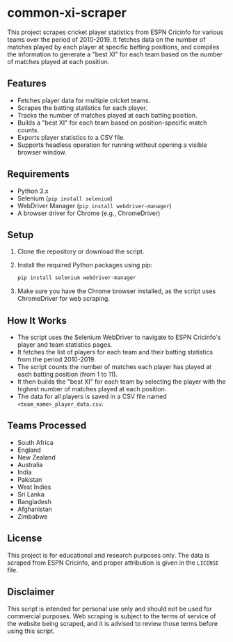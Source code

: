 # common-xi-scraper

This project scrapes cricket player statistics from ESPN Cricinfo for various teams over the period of 2010-2019. It fetches data on the number of matches played by each player at specific batting positions, and compiles the information to generate a "best XI" for each team based on the number of matches played at each position.

## Features

- Fetches player data for multiple cricket teams.
- Scrapes the batting statistics for each player.
- Tracks the number of matches played at each batting position.
- Builds a "best XI" for each team based on position-specific match counts.
- Exports player statistics to a CSV file.
- Supports headless operation for running without opening a visible browser window.

## Requirements

- Python 3.x
- Selenium (`pip install selenium`)
- WebDriver Manager (`pip install webdriver-manager`)
- A browser driver for Chrome (e.g., ChromeDriver)

## Setup

1. Clone the repository or download the script.
2. Install the required Python packages using pip:

    ```bash
    pip install selenium webdriver-manager
    ```

3. Make sure you have the Chrome browser installed, as the script uses ChromeDriver for web scraping.

## How It Works

- The script uses the Selenium WebDriver to navigate to ESPN Cricinfo's player and team statistics pages.
- It fetches the list of players for each team and their batting statistics from the period 2010-2019.
- The script counts the number of matches each player has played at each batting position (from 1 to 11).
- It then builds the "best XI" for each team by selecting the player with the highest number of matches played at each position.
- The data for all players is saved in a CSV file named `<team_name>_player_data.csv`.

## Teams Processed

- South Africa
- England
- New Zealand
- Australia
- India
- Pakistan
- West Indies
- Sri Lanka
- Bangladesh
- Afghanistan
- Zimbabwe

## License

This project is for educational and research purposes only. The data is scraped from ESPN Cricinfo, and proper attribution is given in the `LICENSE` file.

## Disclaimer

This script is intended for personal use only and should not be used for commercial purposes. Web scraping is subject to the terms of service of the website being scraped, and it is advised to review those terms before using this script.






